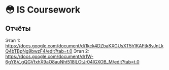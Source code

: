# 😳 IS Coursework

## Отчёты

Этап 1: https://docs.google.com/document/d/1kck4DZbaKXGUsXT5h1KAFtk8vJnLkQ4bTBpNg9bwzF4/edit?tab=t.0
Этап 2: https://docs.google.com/document/d/1W-6gY8V_gQGVfxhX9aO8auNht518lLOtJr04IGXOB_M/edit?tab=t.0


